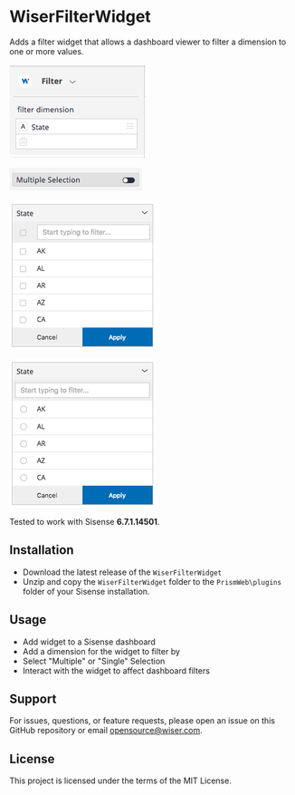 # WiserFilterWidget

Adds a filter widget that allows a dashboard viewer to filter a dimension to one
or more values.

![WiserClearAllFiltersPlugin Screenshot 1](/images/screenshot-1.png)

![WiserClearAllFiltersPlugin Screenshot 2](/images/screenshot-2.png)

![WiserClearAllFiltersPlugin Screenshot 3](/images/screenshot-3.png)

![WiserClearAllFiltersPlugin Screenshot 4](/images/screenshot-4.png)

Tested to work with Sisense **6.7.1.14501**.

## Installation

* Download the latest release of the `WiserFilterWidget`
* Unzip and copy the `WiserFilterWidget` folder to the `PrismWeb\plugins` folder
  of your Sisense installation.

## Usage

* Add widget to a Sisense dashboard
* Add a dimension for the widget to filter by
* Select "Multiple" or "Single" Selection
* Interact with the widget to affect dashboard filters

## Support

For issues, questions, or feature requests, please open an issue on this GitHub
repository or email <opensource@wiser.com>.

## License

This project is licensed under the terms of the MIT License.

